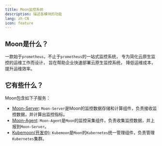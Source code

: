 ```yaml
---
title: Moon监控系统
description: 描述各模块的功能
lang: zh-CN
icon: feature
---
```


## Moon是什么？

一款始于`prometheus`，不止于`prometheus`的一站式监控系统， 专为简化云原生监控的运维工作而设计， 旨在帮助企业快速部署云原生监控系统， 降低运维成本， 提升运维效率。

## 它有些什么？

Moon包含如下子服务：

- [Moon-Server](../server/server/): `Moon-Server`是Moon的监控数据存储和计算组件，负责接收监控数据，并计算出监控指标。
- [Moon-Agent](../server/agent/): `Moon-Agent`是`Moon`的监控采集组件，负责收集监控数据，并上报到`Moon-Server`。
- [Kubemoon(开发中)](../server/kubemoon/): `Kubemoon`是`Moon`的`Kubernetes`统一管理组件，负责管理`Kubernetes`集群。
